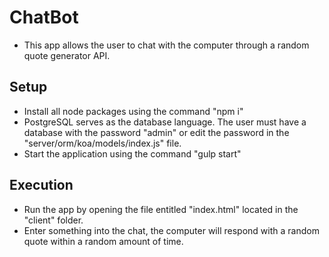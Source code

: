 # ChatBot

- This app allows the user to chat with the computer through a random quote generator API.

## Setup

- Install all node packages using the command "npm i"
- PostgreSQL serves as the database language. The user must have a database with the password "admin" or edit the password in the "server/orm/koa/models/index.js" file.
- Start the application using the command "gulp start"

## Execution

- Run the app by opening the file entitled "index.html" located in the "client" folder.
- Enter something into the chat, the computer will respond with a random quote within a random amount of time. 
